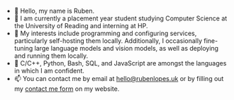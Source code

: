 - 👋 Hello, my name is Ruben.
- 👀 I am currently a placement year student studying Computer Science at the University of Reading and interning at HP.
- 🎯 My interests include programming and configuring services, particularly self-hosting them locally. Additionally, I occasionally fine-tuning large language models and vision models, as well as deploying and running them locally.
- 🔧 C/C++, Python, Bash, SQL, and JavaScript are amongst the languages in which I am confident.
- 📫 You can contact me by email at hello@rubenlopes.uk or by filling out my [contact me form](https://www.rubenlopes.uk) on my website.
